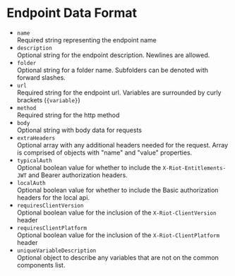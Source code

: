 # Endpoint Data Format

 - `name`  
    Required string representing the endpoint name
 - `description`  
    Optional string for the endpoint description. Newlines are allowed.
 - `folder`  
    Optional string for a folder name. Subfolders can be denoted with forward slashes.
 - `url`  
    Required string for the endpoint url. Variables are surrounded by curly brackets (`{variable}`)
 - `method`  
    Required string for the http method
 - `body`  
    Optional string with body data for requests
 - `extraHeaders`  
    Optional array with any additional headers needed for the request. Array is comprised of objects with "name" and "value" properties.
 - `typicalAuth`  
    Optional boolean value for whether to include the `X-Riot-Entitlements-JWT` and Bearer authorization headers.
 - `localAuth`  
    Optional boolean value for whether to include the Basic authorization headers for the local api.
 - `requiresClientVersion`  
    Optional boolean value for the inclusion of the `X-Riot-ClientVersion` header
 - `requiresClientPlatform`  
    Optional boolean value for the inclusion of the `X-Riot-ClientPlatform` header
 - `uniqueVariableDescription`  
    Optional object to describe any variables that are not on the common components list.
